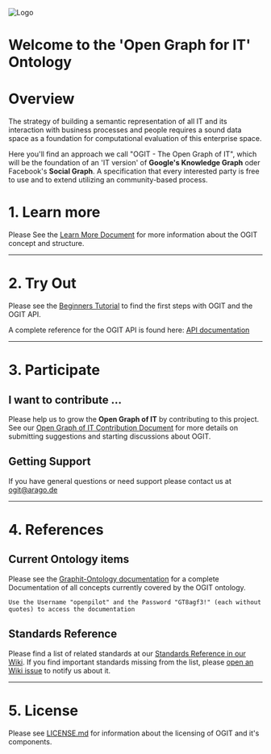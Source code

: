 ![Logo](https://github.com/arago/OGIT/raw/master/docs/images/OGIT_Logo.jpg)
# Welcome to the 'Open Graph for IT' Ontology

# Overview

The strategy of building a semantic representation of all IT and its interaction with business processes and people requires a sound data space as a foundation for computational evaluation of this enterprise space.

Here you'll find an approach we call "OGIT - The Open Graph of IT", which will be the foundation of an 'IT version' of **Google's Knowledge Graph** oder Facebook's **Social Graph**. A specification that every interested party is free to use and to extend utilizing an community-based process.

# 1. Learn more

Please See the [Learn More Document](LEARN_MORE.md) for more information about the OGIT concept and structure. 

-----------

# 2. Try Out

Please see the [Beginners Tutorial](https://github.com/arago/OGIT/wiki/Graph-API-Tutorial) to find the first steps with OGIT and the OGIT API. 

A complete reference for the OGIT API is found here: [API documentation](../../wiki/API-Reference) 

----------- 

# 3. Participate


## I want to contribute ...

Please help us to grow the **Open Graph of IT** by contributing to this project. See our [Open Graph of IT Contribution Document](CONTRIBUTING.md) for more details on submitting suggestions and starting discussions about OGIT. 

## Getting Support

If you have general questions or need support please contact us at <ogit@arago.de>

-----------

# 4. References

## Current Ontology items

Please see the [Graphit-Ontology documentation](https://autopilot.co/dev/doxygen-graphit/index.html) for a complete Documentation of all concepts currently covered by the OGIT ontology.   
```
Use the Username "openpilot" and the Password "GT8agf3!" (each without quotes) to access the documentation
```

## Standards Reference

Please find a list of related standards at our [Standards Reference in our Wiki](https://github.com/arago/OGIT/wiki/Standards-Reference). If you find important standards missing from the list, please [open an Wiki issue](https://github.com/arago/OGIT/issues/new?title=Wiki:) to notify us about it.

-----------

# 5. License

Please see [LICENSE.md](LICENSE.md) for information about the licensing of OGIT and it's components.

